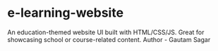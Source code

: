 # e-learning-website
An education-themed website UI built with HTML/CSS/JS. Great for showcasing school or course-related content.
Author - Gautam Sagar
